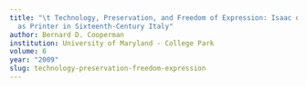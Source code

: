 ```yaml
---
title: "\t Technology, Preservation, and Freedom of Expression: Isaac de Latters
  as Printer in Sixteenth-Century Italy"
author: Bernard D. Cooperman
institution: University of Maryland - College Park
volume: 6
year: "2009"
slug: technology-preservation-freedom-expression
---
```

